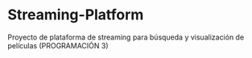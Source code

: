 # Streaming-Platform
Proyecto de plataforma de streaming para búsqueda y visualización de películas (PROGRAMACIÓN 3)
